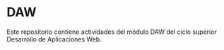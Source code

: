 # DAW
Este repositorio contiene actividades del módulo DAW del ciclo superior Desarrollo de Aplicaciones Web.
